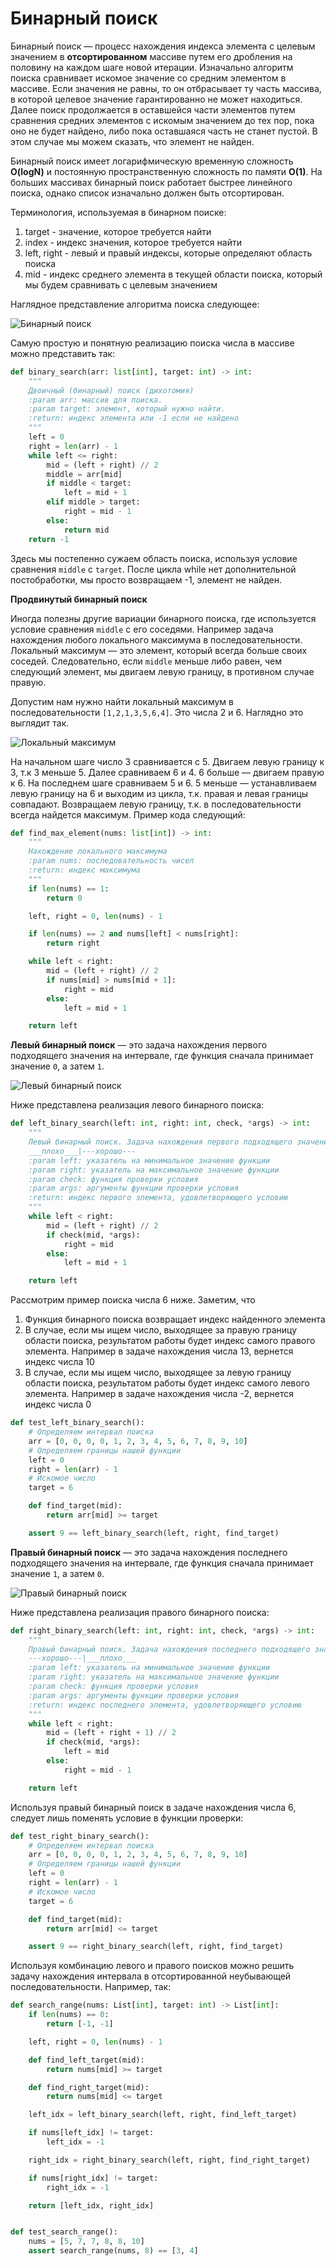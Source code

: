 # Бинарный поиск

Бинарный поиск — процесс нахождения индекса элемента с целевым значением в **отсортированном** массиве путем его
дробления на половину на каждом шаге новой итерации. Изначально алгоритм поиска сравнивает искомое значение со средним
элементом в массиве. Если значения не равны, то он отбрасывает ту часть массива, в которой целевое значение
гарантированно не может находиться. Далее поиск продолжается в оставшейся части элементов путем сравнения средних
элементов с искомым значением до тех пор, пока оно не будет найдено, либо пока оставшаяся часть не станет пустой. В этом
случае мы можем сказать, что элемент не найден.

Бинарный поиск имеет логарифмическую временную сложность **O(logN)** и постоянную пространственную сложность по
памяти **O(1)**. На больших массивах бинарный поиск работает быстрее линейного поиска, однако список изначально должен
быть отсортирован.

Терминология, используемая в бинарном поиске:

1. target - значение, которое требуется найти
2. index - индекс значения, которое требуется найти
3. left, right - левый и правый индексы, которые определяют область поиска
4. mid - индекс среднего элемента в текущей области поиска, который мы будем сравнивать с целевым значением

Наглядное представление алгоритма поиска следующее:

![Бинарный поиск](../img/binary_search.jpg)

Самую простую и понятную реализацию поиска числа в массиве можно представить так:

```python
def binary_search(arr: list[int], target: int) -> int:
    """
    Двоичный (бинарный) поиск (дихотомия)
    :param arr: массив для поиска.
    :param target: элемент, который нужно найти.
    :return: индекс элемента или -1 если не найдено
    """
    left = 0
    right = len(arr) - 1
    while left <= right:
        mid = (left + right) // 2
        middle = arr[mid]
        if middle < target:
            left = mid + 1
        elif middle > target:
            right = mid - 1
        else:
            return mid
    return -1
```

Здесь мы постепенно сужаем область поиска, используя условие сравнения ``middle`` с ``target``. После цикла while нет
дополнительной постобработки, мы просто возвращаем -1, элемент не найден.

**Продвинутый бинарный поиск**

Иногда полезны другие вариации бинарного поиска, где используется условие сравнения ``middle`` с его соседями. Например
задача нахождения любого локального максимума в последовательности. Локальный максимум — это элемент, который всегда
больше своих соседей. Следовательно, если ``middle`` меньше либо равен, чем следующий элемент, мы двигаем левую границу,
в противном случае правую.

Допустим нам нужно найти локальный максимум в последовательности ``[1,2,1,3,5,6,4]``. Это числа 2 и 6. Наглядно это
выглядит так.

![Локальный максимум](../img/binary_search_3.png)

На начальном шаге число 3 сравнивается с 5. Двигаем левую границу к 3, т.к 3 меньше 5. Далее сравниваем 6 и 4. 6 больше
— двигаем правую к 6. На последнем шаге сравниваем 5 и 6. 5 меньше — устанавливаем левую границу на 6 и выходим из
цикла, т.к. правая и левая границы совпадают. Возвращаем левую границу, т.к. в последовательности всегда найдется
максимум. Пример кода следующий:

```python
def find_max_element(nums: list[int]) -> int:
    """
    Нахождение локального максимума
    :param nums: последовательность чисел
    :return: индекс максимума
    """
    if len(nums) == 1:
        return 0

    left, right = 0, len(nums) - 1

    if len(nums) == 2 and nums[left] < nums[right]:
        return right

    while left < right:
        mid = (left + right) // 2
        if nums[mid] > nums[mid + 1]:
            right = mid
        else:
            left = mid + 1

    return left
```

**Левый бинарный поиск** — это задача нахождения первого подходящего значения на интервале, где функция сначала
принимает значение ``0``, а затем ``1``.

![Левый бинарный поиск](../img/binary_search_1.png)

Ниже представлена реализация левого бинарного поиска:

```python
def left_binary_search(left: int, right: int, check, *args) -> int:
    """
    Левый бинарный поиск. Задача нахождения первого подходящего значения
    ___плохо___|---хорошо---
    :param left: указатель на минимальное значение функции
    :param right: указатель на максимальное значение функции
    :param check: функция проверки условия
    :param args: аргументы функции проверки условия
    :return: индекс первого элемента, удовлетворяющего условию
    """
    while left < right:
        mid = (left + right) // 2
        if check(mid, *args):
            right = mid
        else:
            left = mid + 1

    return left
```

Рассмотрим пример поиска числа 6 ниже. Заметим, что

1. Функция бинарного поиска возвращает индекс найденного элемента
1. В случае, если мы ищем число, выходящее за правую границу области поиска, результатом работы будет индекс самого
   правого элемента. Например в задаче нахождения числа 13, вернется индекс числа 10
1. В случае, если мы ищем число, выходящее за левую границу области поиска, результатом работы будет индекс самого
   левого элемента. Например в задаче нахождения числа -2, вернется индекс числа 0

```python
def test_left_binary_search():
    # Определяем интервал поиска
    arr = [0, 0, 0, 0, 1, 2, 3, 4, 5, 6, 7, 8, 9, 10]
    # Определяем границы нашей функции
    left = 0
    right = len(arr) - 1
    # Искомое число
    target = 6

    def find_target(mid):
        return arr[mid] >= target

    assert 9 == left_binary_search(left, right, find_target)
```

**Правый бинарный поиск** — это задача нахождения последнего подходящего значения на интервале, где функция сначала
принимает значение ``1``, а затем ``0``.

![Правый бинарный поиск](../img/binary_search_2.png)

Ниже представлена реализация правого бинарного поиска:

```python
def right_binary_search(left: int, right: int, check, *args) -> int:
    """
    Правый бинарный поиск. Задача нахождения последнего подходящего значения
    ---хорошо---|___плохо___
    :param left: указатель на минимальное значение функции
    :param right: указатель на максимальное значение функции
    :param check: функция проверки условия
    :param args: аргументы функции проверки условия
    :return: индекс последнего элемента, удовлетворяющего условию
    """
    while left < right:
        mid = (left + right + 1) // 2
        if check(mid, *args):
            left = mid
        else:
            right = mid - 1

    return left
```

Используя правый бинарный поиск в задаче нахождения числа 6, следует лишь поменять условие в функции проверки:

```python
def test_right_binary_search():
    # Определяем интервал поиска
    arr = [0, 0, 0, 0, 1, 2, 3, 4, 5, 6, 7, 8, 9, 10]
    # Определяем границы нашей функции
    left = 0
    right = len(arr) - 1
    # Искомое число
    target = 6

    def find_target(mid):
        return arr[mid] <= target

    assert 9 == right_binary_search(left, right, find_target)
```

Используя комбинацию левого и правого поисков можно решить задачу нахождения интервала в отсортированной неубывающей
последовательности. Например, так:

```python
def search_range(nums: List[int], target: int) -> List[int]:
    if len(nums) == 0:
        return [-1, -1]

    left, right = 0, len(nums) - 1

    def find_left_target(mid):
        return nums[mid] >= target

    def find_right_target(mid):
        return nums[mid] <= target

    left_idx = left_binary_search(left, right, find_left_target)

    if nums[left_idx] != target:
        left_idx = -1

    right_idx = right_binary_search(left, right, find_right_target)

    if nums[right_idx] != target:
        right_idx = -1

    return [left_idx, right_idx]


def test_search_range():
    nums = [5, 7, 7, 8, 8, 10]
    assert search_range(nums, 8) == [3, 4]
```